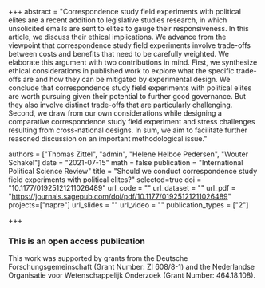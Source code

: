 +++
abstract = "Correspondence study field experiments with political elites are a recent addition to legislative studies research, in which unsolicited emails are sent to elites to gauge their responsiveness. In this article, we discuss their ethical implications. We advance from the viewpoint that correspondence study field experiments involve trade-offs between costs and benefits that need to be carefully weighted. We elaborate this argument with two contributions in mind. First, we synthesize ethical considerations in published work to explore what the specific trade-offs are and how they can be mitigated by experimental design. We conclude that correspondence study field experiments with political elites are worth pursuing given their potential to further good governance. But they also involve distinct trade-offs that are particularly challenging. Second, we draw from our own considerations while designing a comparative correspondence study field experiment and stress challenges resulting from cross-national designs. In sum, we aim to facilitate further reasoned discussion on an important methodological issue."

authors = ["Thomas Zittel", "admin", "Helene Helboe Pedersen", "Wouter Schakel"]
date = "2021-07-15"
math = false
publication = "International Political Science Review"
title = "Should we conduct correspondence study field experiments with political elites?"
selected=true
doi = "10.1177/01925121211026489"
url_code = ""
url_dataset = ""
url_pdf = "https://journals.sagepub.com/doi/pdf/10.1177/01925121211026489"
projects=["napre"]
url_slides = ""
url_video = ""
publication_types = ["2"]

+++

### This is an open access publication <i class="ai ai-open-access"></i> <i class="fab fa-creative-commons"></i> <i class="fab fa-creative-commons-by"></i>

This work was supported by grants from the Deutsche Forschungsgemeinschaft (Grant Number: ZI 608/8-1) and the Nederlandse Organisatie voor Wetenschappelijk Onderzoek (Grant Number: 464.18.108).
